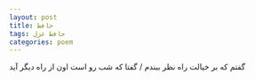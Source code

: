 ```yaml
---
layout: post
title: حافظ
tags: حافظ غزل
categories: poem
---
```


گفتم که بر خیالت راه نظر ببندم / گفتا که شب رو است اون از راه دیگر آید